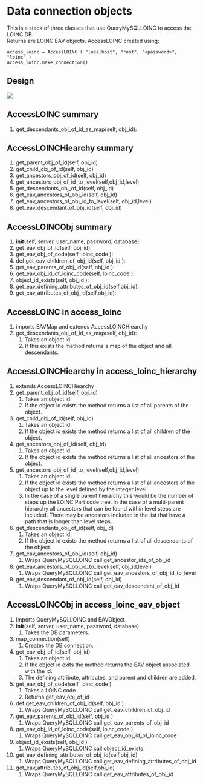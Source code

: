 # Data connection objects

This is a stack of three classes that use QueryMySQLLOINC to access the LOINC DB.  
Returns are LOINC EAV objects. AccessLOINC created using:

```
access_loinc = AccessLOINC ( "localhost", "root", "<password>", "loinc" )
access_loinc.make_connection()
```



## Design

![](access_loinc.png)

## AccessLOINC summary
1. get_descendants_obj_of_id_as_map(self, obj_id):

## AccessLOINCHiearchy summary
1. get_parent_obj_of_id(self, obj_id)
2. get_child_obj_of_id(self, obj_id)
3. get_ancestors_obj_of_id(self, obj_id)
4. get_ancestors_obj_of_id_to_level(self,obj_id,level)
5. get_descendants_obj_of_id(self, obj_id)
6. get_eav_ancestors_of_obj_id(self, obj_id)
7. get_eav_ancestors_of_obj_id_to_level(self, obj_id,level)
8. get_eav_descendant_of_obj_id(self, obj_id)

## AccessLOINCObj summary
1. __init__(self, server, user_name, password, database):
2. get_eav_obj_of_id(self, obj_id):
3. get_eav_obj_of_code(self, loinc_code ):
4. def get_eav_children_of_obj_id(self, obj_id ):
5. get_eav_parents_of_obj_id(self, obj_id ):
6. get_eav_obj_id_of_loinc_code(self, loinc_code ):
7. object_id_exists(self, obj_id ):
8. get_eav_defining_attributes_of_obj_id(self,obj_id):
9. get_eav_attributes_of_obj_id(self,obj_id):


## AccessLOINC in access_loinc
1. imports EAVMap and extends AccessLOINCHiearchy
2. get_descendants_obj_of_id_as_map(self, obj_id):
    1. Takes an object id.
    2. If this exists the method returns a map of the object and all descendants.

## AccessLOINCHiearchy in access_loinc_hierarchy
1. extends AccessLOINCHiearchy
2. get_parent_obj_of_id(self, obj_id)
    1. Takes an object id.
    2. If the object id exists the method returns a list of all parents of the object.
3. get_child_obj_of_id(self, obj_id)
    1. Takes an object id.
    2. If the object id exists the method returns a list of all children of the object.
4. get_ancestors_obj_of_id(self, obj_id)
    1. Takes an object id.
    2. If the object id exists the method returns a list of all ancestors of the object.
5. get_ancestors_obj_of_id_to_level(self,obj_id,level)
    1. Takes an object id.
    2. If the object id exists the method returns a list of all ancestors of the object up to the level defined by the integer level.
    3. In the case of a single parent hierarchy this would be the number of steps up the LOINC Part code tree. In the case of a multi-parent hierarchy all ancestors that can be found within level steps are included.  There may be ancestors included in the list that have a path that is longer than level steps.
6. get_descendants_obj_of_id(self, obj_id)
    1. Takes an object id.
    2. If the object id exists the method returns a list of all descendants of the object.
7. get_eav_ancestors_of_obj_id(self, obj_id)
    1. Wraps QueryMySQLLOINC call get_ancestor_ids_of_obj_id
8. get_eav_ancestors_of_obj_id_to_level(self, obj_id,level)
    1. Wraps QueryMySQLLOINC call get_eav_ancestors_of_obj_id_to_level
9. get_eav_descendant_of_obj_id(self, obj_id)
    1. Wraps QueryMySQLLOINC call get_eav_descendant_of_obj_id

## AccessLOINCObj in access_loinc_eav_object
1. Imports QueryMySQLLOINC and EAVObject
2. __init__(self, server, user_name, password, database)
    1. Takes the DB parameters.
3. map_connection(self)
    1. Creates the DB connection.
4. get_eav_obj_of_id(self, obj_id)
    1. Takes an object id.
    2. If the object id exits the method returns the EAV object associated with the id.
    3. The defining attribute, attributes, and parent and children are added.
5. get_eav_obj_of_code(self, loinc_code )
    1. Takes a LOINC code.
    2. Returns get_eav_obj_of_id
6. def get_eav_children_of_obj_id(self, obj_id )
    1. Wraps QueryMySQLLOINC call get_eav_children_of_obj_id
7. get_eav_parents_of_obj_id(self, obj_id )
    1. Wraps QueryMySQLLOINC call get_eav_parents_of_obj_id
8. get_eav_obj_id_of_loinc_code(self, loinc_code )
    1. Wraps QueryMySQLLOINC call get_eav_obj_id_of_loinc_code
9. object_id_exists(self, obj_id )
    1. Wraps QueryMySQLLOINC call object_id_exists
10. get_eav_defining_attributes_of_obj_id(self,obj_id)
    1. Wraps QueryMySQLLOINC call get_eav_defining_attributes_of_obj_id
11. get_eav_attributes_of_obj_id(self,obj_id)
    1. Wraps QueryMySQLLOINC call get_eav_attributes_of_obj_id


